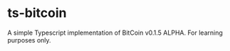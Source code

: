 # ts-bitcoin
A simple Typescript implementation of BitCoin v0.1.5 ALPHA. For learning purposes only.
